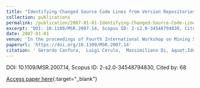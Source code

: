 ```yaml
---
title: "Identifying Changed Source Code Lines from Version Repositories"
collection: publications
permalink: /publication/2007-01-01-Identifying-Changed-Source-Code-Lines-from-Version-Repositories
excerpt: 'DOI: 10.1109/MSR.2007.14, Scopus ID: 2-s2.0-34548794830, Cited by: 68'
date: 2007-01-01
venue: 'In the proceedings of Fourth International Workshop on Mining Software Repositories, MSR 2007 (ICSE Workshop), Minneapolis, MN, USA, May 19-20, 2007, Proceedings'
paperurl: 'https://doi.org/10.1109/MSR.2007.14'
citation: ' Gerardo Canfora,  Luigi Cerulo,  Massimiliano Di, &quot;Identifying Changed Source Code Lines from Version Repositories.&quot; In the proceedings of Fourth International Workshop on Mining Software Repositories, MSR 2007 (ICSE Workshop), Minneapolis, MN, USA, May 19-20, 2007, Proceedings, 2007.'
---
```

DOI: 10.1109/MSR.2007.14, Scopus ID: 2-s2.0-34548794830, Cited by: 68

[Access paper here](https://doi.org/10.1109/MSR.2007.14){:target="_blank"}
